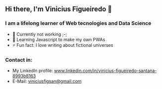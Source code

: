 ## Hi there, I'm Vinicius Figueiredo 👋

### I am a lifelong learner of Web tecnologies and Data Science
- 🔭 Currently not working ;-;
- 🌱 Learning Javascript to make my own PWAs
- ⚡ Fun fact: I love writing about fictional universes

### Contact in:
- My LinkedIn profile: www.linkedin.com/in/vinicius-figueiredo-santana-8993b8163
- E-Mail: viniciusfigsan@gmail.com

<!--
**VinFigSan/VinFigSan** is a ✨ _special_ ✨ repository because its `README.md` (this file) appears on your GitHub profile.

Here are some ideas to get you started:
- 👯 I’m looking to collaborate on ...
- 🤔 I’m looking for help with ...
- 💬 Ask me about ...
- 😄 Pronouns: ...
-->
